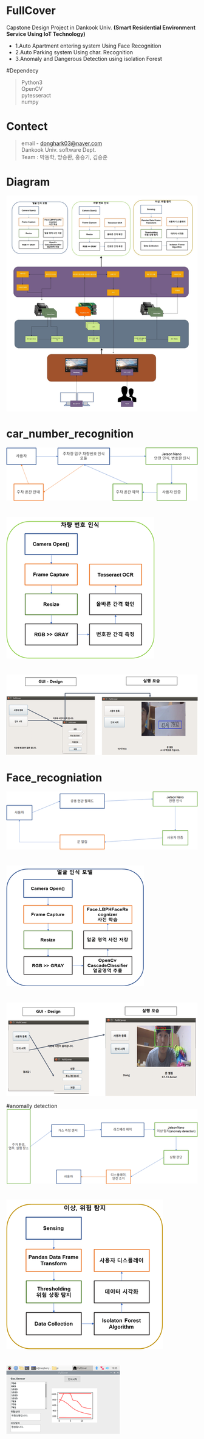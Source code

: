 # FullCover
Capstone Design Project in Dankook Univ. __(Smart Residential Environment Service Using  IoT Technology)__

- 1.Auto Apartment entering system Using Face Recognition 
- 2.Auto Parking system Using char. Recognition
- 3.Anomaly and Dangerous Detection using isolation Forest

#Dependecy
> Python3 <br>
> OpenCV <br>
> pytesseract <br>
> numpy <br>

# Contect
> email - donghark03@naver.com <br>
> Dankook Univ. software Dept. <br>
> Team : 박동학, 방승환, 홍승기, 김승준 <br>

# Diagram
![dia](./image/diagram.png)

# car_number_recognition
![dia](./image/1.png)
# 
![dia](./image/1-1.png)
#
![dia](./image/6.png)

# Face_recogniation
![dia](./image/2.png)
#
![dia](./image/1-2.png)
#
![dia](./image/5.png)

#anomally detection
![dia](./image/3.png)
#
![dia](./image/1-3.png)
#
![dia](./image/7.png)
#
